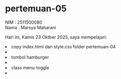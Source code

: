 # pertemuan-05

NIM : 2511500080<br>
Nama : Marsya Maharani<br>

Hari ini, Kamis 23 Oktber 2025, saya mempelajari:
<li>copy index.html dan style.css folder pertemuan-04<li>
<li>tombol hamburger<li>
<li>class menu-toggle<li>
